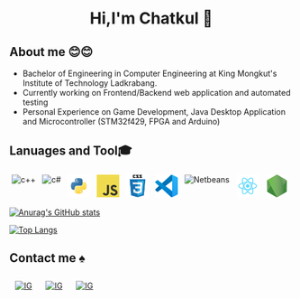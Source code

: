 <h1 align= 'center'>
Hi,I'm Chatkul 🤣
</h1>

## About me 😊😊
- Bachelor of Engineering in Computer Engineering at King Mongkut's Institute of Technology Ladkrabang.
- Currently working on Frontend/Backend web application and automated testing
- Personal Experience on Game Development, Java Desktop Application and Microcontroller (STM32f429, FPGA and Arduino)

## Lanuages and Tool🎓
<p>
<img src="https://upload.wikimedia.org/wikipedia/commons/thumb/1/18/ISO_C%2B%2B_Logo.svg/120px-ISO_C%2B%2B_Logo.svg.png" alt="c++" height="40" style="vertical-align:top; margin:4px">
<img src="http://marcuscode.com/static_content/media/00/00/00/20/XLgCGHrYlAfWpY2_1000.png" alt="c#" height="40" style="vertical-align:top; margin:4px">
<img src="https://raw.githubusercontent.com/github/explore/80688e429a7d4ef2fca1e82350fe8e3517d3494d/topics/python/python.png" alt="Python" height="40" style="vertical-align:top; margin:4px">
<img src="https://raw.githubusercontent.com/github/explore/80688e429a7d4ef2fca1e82350fe8e3517d3494d/topics/javascript/javascript.png" alt="Javascript" height="40" style="vertical-align:top; margin:4px">
<img src="https://raw.githubusercontent.com/github/explore/80688e429a7d4ef2fca1e82350fe8e3517d3494d/topics/css/css.png" alt="CSS" height="40" style="vertical-align:top; margin:4px">
<img src="https://raw.githubusercontent.com/github/explore/80688e429a7d4ef2fca1e82350fe8e3517d3494d/topics/visual-studio-code/visual-studio-code.png" alt="VS Code" height="40" style="vertical-align:top; margin:4px">
<img src="https://upload.wikimedia.org/wikipedia/commons/thumb/9/98/Apache_NetBeans_Logo.svg/1200px-Apache_NetBeans_Logo.svg.png" alt="Netbeans" height="40" style="vertical-align:top; margin:4px">
<img src="https://raw.githubusercontent.com/github/explore/80688e429a7d4ef2fca1e82350fe8e3517d3494d/topics/react/react.png" alt="React" height="40" style="vertical-align:top; margin:4px">
<img src="https://raw.githubusercontent.com/github/explore/80688e429a7d4ef2fca1e82350fe8e3517d3494d/topics/nodejs/nodejs.png" alt="Node" height="40" style="vertical-align:top; margin:4px">
</p>
 
 
[![Anurag's GitHub stats](https://github-readme-stats.vercel.app/api?username=BrillChatkul&theme=tokyonight)](https://github.com/anuraghazra/github-readme-stats)

[![Top Langs](https://github-readme-stats.vercel.app/api/top-langs/?username=BrillChatkul&theme=tokyonight&layout=compact)](https://github.com/anuraghazra/github-readme-stats)

## Contact me ♠️
<p>
<a href="https://www.facebook.com/Billand.chatkul/"> <img src="https://upload.wikimedia.org/wikipedia/commons/thumb/0/05/Facebook_Logo_%282019%29.png/600px-Facebook_Logo_%282019%29.png" alt="IG" height="40" style="vertical-align:top; margin:10px"></a>
<a href="https://www.instagram.com/bchatkul/?hl=en"> <img src="https://upload.wikimedia.org/wikipedia/commons/thumb/e/e7/Instagram_logo_2016.svg/768px-Instagram_logo_2016.svg.png" alt="IG" height="40" style="vertical-align:top; margin:10px"></a>
<a href="https://www.linkedin.com/in/chatkul-rattanarithikul-310827222/"> <img src="http://pngimg.com/uploads/linkedIn/linkedIn_PNG38.png" alt="IG" height="40" style="vertical-align:top; margin:10px"></a>
</p>



<!--
**MisterCellar/MisterCellar** is a ✨ _special_ ✨ repository because its `README.md` (this file) appears on your GitHub profile.

Here are some ideas to get you started:

- 🔭 I’m currently working on ...
- 🌱 I’m currently learning ...
- 👯 I’m looking to collaborate on ...
- 🤔 I’m looking for help with ...
- 💬 Ask me about ...
- 📫 How to reach me: ...
- 😄 Pronouns: ...
- ⚡ Fun fact: ...
-->

